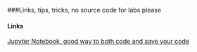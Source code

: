 ###Links, tips, tricks, no source code for labs please

#### Links

[Jupyter Notebook, good way to both code and save your
code](https://try.jupyter.org/)
